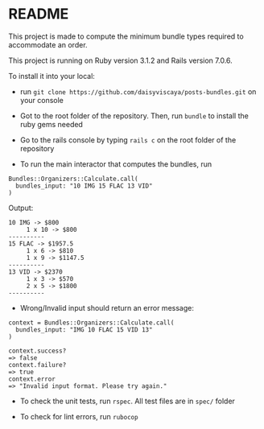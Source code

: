 # README

This project is made to compute the minimum bundle types required to accommodate an order.

This project is running on Ruby version 3.1.2 and Rails version 7.0.6.

To install it into your local:

* run `git clone https://github.com/daisyviscaya/posts-bundles.git` on your console

* Got to the root folder of the repository. Then, run `bundle` to install the ruby gems needed

* Go to the rails console by typing `rails c` on the root folder of the repository

* To run the main interactor that computes the bundles, run 
```
Bundles::Organizers::Calculate.call(
  bundles_input: "10 IMG 15 FLAC 13 VID"
)
```

Output:
```
10 IMG -> $800
	 1 x 10 -> $800
----------
15 FLAC -> $1957.5
	 1 x 6 -> $810
	 1 x 9 -> $1147.5
----------
13 VID -> $2370
	 1 x 3 -> $570
	 2 x 5 -> $1800
----------
```

* Wrong/Invalid input should return an error message: 

```
context = Bundles::Organizers::Calculate.call(
  bundles_input: "IMG 10 FLAC 15 VID 13"
)

context.success?
=> false
context.failure?
=> true
context.error
=> "Invalid input format. Please try again."
```

* To check the unit tests, run `rspec`. All test files are in `spec/` folder

* To check for lint errors, run `rubocop`
